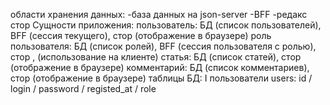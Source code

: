 области хранения данных:
-база данных на json-server
-BFF
-редакс стор
Сущности приложения:
пользователь: БД (список пользователей), BFF (сессия текущего), стор (отображение в
браузере)
роль пользователя: БД (список ролей), BFF (сессия пользователя с ролью), стор
,
(использование на клиенте)
статья: БД (список статей), стор (отображение в браузере)
комментарий: БД (список комментариев), стор (отображение в браузере)
таблицы БД: I
пользователи users: id / login / password / registed_at / role